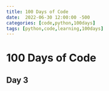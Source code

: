 ```yaml
---
title: 100 Days of Code
date:  2022-06-30 12:00:00 -500
categories: [code,python,100days]
tags: [python,code,learning,100days]
---
```


# 100 Days of Code

## Day 3

